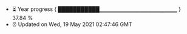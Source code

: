 - ⏳ Year progress { ███████████▁▁▁▁▁▁▁▁▁▁▁▁▁▁▁▁▁▁▁ } 37.84 %
- ⏰ Updated on Wed, 19 May 2021 02:47:46 GMT

